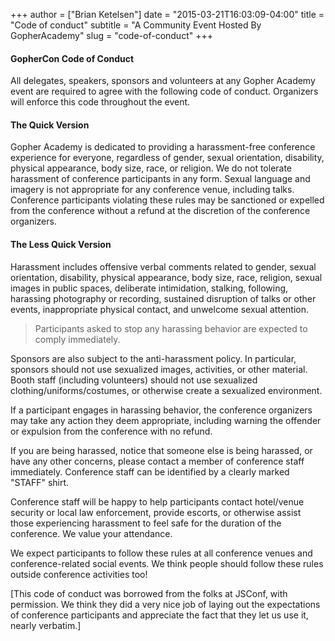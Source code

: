 +++
author = ["Brian Ketelsen"]
date = "2015-03-21T16:03:09-04:00"
title = "Code of conduct"
subtitle = "A Community Event Hosted By GopherAcademy"
slug = "code-of-conduct"
+++

<h4>GopherCon Code of Conduct</h4>
    <p>All delegates, speakers, sponsors and volunteers at any Gopher Academy event are required to agree with the following code of conduct. Organizers will enforce this code throughout the event.</p>

<h4>The Quick Version</h4>

<p>
Gopher Academy is dedicated to providing a harassment-free conference experience for everyone, regardless of gender, sexual orientation, disability, physical appearance, body size, race, or religion. We do not tolerate harassment of conference participants in any form. Sexual language and imagery is not appropriate for any conference venue, including talks. Conference participants violating these rules may be sanctioned or expelled from the conference without a refund at the discretion of the conference organizers.</p>

<h4>The Less Quick Version</h4>
<p>
Harassment includes offensive verbal comments related to gender, sexual orientation, disability, physical appearance, body size, race, religion, sexual images in public spaces, deliberate intimidation, stalking, following, harassing photography or recording, sustained disruption of talks or other events, inappropriate physical contact, and unwelcome sexual attention.</p>
 

<blockquote>Participants asked to stop any harassing behavior are expected to comply immediately.</blockquote>

<p>
Sponsors are also subject to the anti-harassment policy. In particular, sponsors should not use sexualized images, activities, or other material. Booth staff (including volunteers) should not use sexualized clothing/uniforms/costumes, or otherwise create a sexualized environment.</p>

<p>
If a participant engages in harassing behavior, the conference organizers may take any action they deem appropriate, including warning the offender or expulsion from the conference with no refund.</p>

<p>
If you are being harassed, notice that someone else is being harassed, or have any other concerns, please contact a member of conference staff immediately. Conference staff can be identified by a clearly marked "STAFF" shirt.</p>

<p>
Conference staff will be happy to help participants contact hotel/venue security or local law enforcement, provide escorts, or otherwise assist those experiencing harassment to feel safe for the duration of the conference. We value your attendance.
</p>

<p>
We expect participants to follow these rules at all conference venues and conference-related social events.  We think people should follow these rules outside conference activities too!</p>

<p>
[This code of conduct was borrowed from the folks at JSConf, with permission.  We think they did a very nice job of laying out the expectations of conference participants and appreciate the fact that they let us use it, nearly verbatim.]</p>

